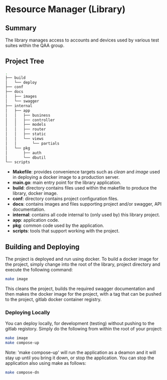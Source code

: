 # Resource Manager (Library)

## Summary

The library manages access to accounts and devices used by various test suites within the QAA group.

## Project Tree

``` bash
.
├── build
│   └── deploy
├── conf
├── docs
│   ├── images
│   └── swagger
├── internal
│   ├── app
│   │   ├── business
│   │   ├── controller
│   │   ├── models
│   │   ├── router
│   │   ├── static
│   │   └── views
│   │       └── partials
│   └── pkg
│       ├── auth
│       └── dbutil
└── scripts

```
* **Makefile**: provides convenience targets such as _clean_ and _image_ used in deploying a docker image to a production server.
* **main.go**: main entry point for the library application.
* **build**:  directory contains files used within the makefile to produce the library, docker image.
* **conf**: directory contains project configuration files.
* **docs**: contains images and files supporting project and/or swagger, API documentation.
* **internal**: contains all code internal to (only used by) this library project.
* **app**: application code.
* **pkg**: common code used by the application.
* **scripts**:  tools that support working with the project.

## Building and Deploying

The project is deployed and run using docker.  To build a docker image for the project, simply change into the root of the library, project directory and execute the following command:

``` bash
make image
```

This cleans the project, builds the required swagger documentation and then makes the docker image for the project, with a tag that can be pushed to the project, gitlab docker container registry.

### Deploying Locally

You can deploy locally, for development (testing) without pushing to the gitlab registory.  Simply do the following from within the root of your project:

``` bash
make image
make compose-up
```

Note:  'make compose-up' will run the application as a deamon and it will stay up until you bring it down, or stop the application.  You can stop the application also using make as follows:

``` bash
make compose-dn
```
